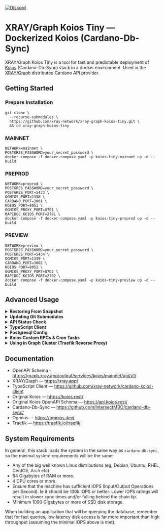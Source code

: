 <a href="https://discord.gg/WhZmm46APN"><img alt="Discord" src="https://img.shields.io/discord/852538978946383893?style=for-the-badge&logo=discord&label=Discord&labelColor=%231940ED&color=%233FCB9B"></a>

# XRAY/Graph Koios Tiny — Dockerized Koios (Cardano-Db-Sync)

XRAY/Graph Koios Tiny is a tool for fast and predictable deployment of [Koios](https://koios.rest/) (Cardano-Db-Sync) stack in a docker environment. Used in the [XRAY/Graph](https://xray.app/) distributed Cardano API provider.

## Getting Started

### Prepare Installation

``` console
git clone \
  --recurse-submodules \
  https://github.com/xray-network/xray-graph-koios-tiny.git \
  && cd xray-graph-koios-tiny
```
  
### MAINNET

``` console
NETWORK=mainnet \
POSTGRES_PASSWORD=your_secret_password \
docker compose -f docker-compose.yaml -p koios-tiny-mainnet up -d --build
```
  
### PREPROD

``` console
NETWORK=preprod \
POSTGRES_PASSWORD=your_secret_password \
POSTGRES_PORT=5433 \
OGMIOS_PORT=1338 \
CARDANO_PORT=3001 \
KOIOS_PORT=8051 \
OGMIOS_PROXY_PORT=8701 \
RAPIDOC_KOIOS_PORT=2701 \
docker compose -f docker-compose.yaml -p koios-tiny-preprod up -d --build
```

</details>
  
### PREVIEW

``` console
NETWORK=preview \
POSTGRES_PASSWORD=your_secret_password \
POSTGRES_PORT=5434 \
OGMIOS_PORT=1339 \
CARDANO_PORT=3002 \
KOIOS_PORT=8052 \
OGMIOS_PROXY_PORT=8702 \
RAPIDOC_KOIOS_PORT=2702 \
docker compose -f docker-compose.yaml -p koios-tiny-preview up -d --build
```

## Advanced Usage

<details>
  <summary><b>Restoring From Snapshot</b></summary>

## Restoring Koios (cardano-db-sync) DB

1. Enter root dir and install some dependencie:
``` console
cd xray-graph-koios-tiny \
sudo apt update && sudo apt install zstd jq wget -y
```

2. Download snapshot:
``` console
wget 'https://share.koios.rest/api/public/dl/xFdZDfM4/dbsync/mainnet-dbsyncsnap-latest.tgz' -O ./snapshot/mainnet-dbsyncsnap-latest.tgz
```

3. Run docker compose up (clean run):
``` console
RESTORE_SNAPSHOT=/snapshots/mainnet-dbsyncsnap-latest.tgz \
NETWORK=mainnet \
POSTGRES_PASSWORD=your_secret_password \
docker compose -f docker-compose.yaml -p koios-tiny-mainnet up -d --build
```

## Restoring Cardano Node DB

1. Enter root dir and install some dependencie:
``` console
cd xray-graph-koios-tiny \
sudo apt update && sudo apt install zstd jq wget -y
```

2. Stop cardano-node-ogmios container:
``` console
docker stop *container_id*
```

3. Download lates cardano-node-ogmios db:
``` console
wget -c -O - "https://downloads.csnapshots.io/mainnet/$(wget -qO- https://downloads.csnapshots.io/mainnet/mainnet-db-snapshot.json | jq -r .[].file_name)" | zstd -d -c | tar -x -C ./snapshots
```

4. Get node_db volume id:
``` console
docker volume ls
```

5. Remove cardano-node-ogmios db and copy downloaded:
```
sudo rm -rf /var/lib/docker/volume/*cardano-node-ogmios_node_db-volume-id*/_data \
sudo mv ./snapshots/db /var/lib/docker/volume/*cardano-node-ogmios_node_db-volume-id*/_data
```

6. Start cardano-node-ogmios container:

``` console
docker start *container_id*
```

</details>

<details>
  <summary><b>Updating Git Submodules</b></summary>

If you are upgrading a version, you may have to upgrade all the submodule dependencies

``` console
git submodule update --recursive --remote --merge
```

</details>

<details>
  <summary><b>API Status Check</b></summary>

Raw CURL query examples:
  
``` console
curl 0.0.0.0:8050/rpc/tip
```
``` console
curl 0.0.0.0:8050/rpc/blocks
```

</details>

<details>
  <summary><b>TypeScript Client</b></summary>
  
We recommend to use `cardano-koios-client`. Visit [cardano-koios-client](https://github.com/xray-network/cardano-koios-client) repo for more information.

</details>

<details>
  <summary><b>Postgresql Config</b></summary>
  
Config file (see end of file): [postgresql.conf](https://github.com/xray-network/xray-graph-koios-tiny/blob/main/config/postgresql/postgresql.mainnet.conf)<br/>
Use https://pgtune.leopard.in.ua/ to tune the database settings

</details>

<details>
  <summary><b>Koios Custom RPCs & Cron Tasks</b></summary>
  
Place the `.sql` files in the `koios-tiny/extra-rpc` folder to register with Postgrest. Then rebuild the `koios-tiny-{network}` container. Read more at https://postgrest.org/en/stable/references/api.html

Place the .sh files in `koios-tiny/extra-cron-jobs` and edit the `koios-tiny/cron-schedule`. Then rebuild the `koios-tiny-{network}` container.

Rebuild: `docker compose up -d --build --force-recreate koios-tiny-{network}`.

</details>

<details>
  <summary><b>Using in Graph Cluster (Traefik Reverse Proxy)</b></summary>

1. Clone and run Traefik:
``` console
git clone https://github.com/xray-network/traefik-docker.git \
&& cd traefik-docker \
&& docker compose -up d
```

2. Set `BEARER_RESOLVER_TOKEN` and `docker-compose.xray.yaml`:
``` console
NETWORK=mainnet \
POSTGRES_PASSWORD=your_secret_password \
BEARER_RESOLVER_TOKEN=your_access_token \
docker compose -f docker-compose.xray.yaml -p koios-tiny-mainnet up -d --build
```

</details>

## Documentation

* OpenAPI Schema - https://graph.xray.app/output/services/koios/mainnet/api/v1/
* XRAY/Graph — https://xray.app/
* TypeScript Client — https://github.com/xray-network/cardano-koios-client
* Original Koios — https://koios.rest/
* Original Koios OpenAPI Schema — https://api.koios.rest/
* Cardano-Db-Sync — https://github.com/IntersectMBO/cardano-db-sync/
* Ogmios — https://ogmios.dev/
* Traefik — https://traefik.io/traefik


## System Requirements
  
In general, this stack loads the system in the same way as `cardano-db-sync`, so the minimal system requirements will be the same:

* Any of the big well known Linux distributions (eg, Debian, Ubuntu, RHEL, CentOS, Arch etc).
* 64 Gigabytes of RAM or more.
* 4 CPU cores or more.
* Ensure that the machine has sufficient IOPS (Input/Output Operations per Second). Ie it should be 100k IOPS or better. Lower IOPS ratings will result in slower sync times and/or falling behind the chain tip.
* Minimum 1000 Gigabytes or more of SSD disk storage.
  
When building an application that will be querying the database, remember that for fast queries, low latency disk access is far more important than high throughput (assuming the minimal IOPS above is met).

